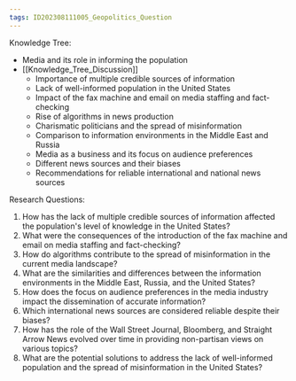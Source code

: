 ```yaml
---
tags: ID202308111005_Geopolitics_Question
---
```

Knowledge Tree:

- Media and its role in informing the population
- [[Knowledge_Tree_Discussion]]
  - Importance of multiple credible sources of information
  - Lack of well-informed population in the United States
  - Impact of the fax machine and email on media staffing and fact-checking
  - Rise of algorithms in news production
  - Charismatic politicians and the spread of misinformation
  - Comparison to information environments in the Middle East and Russia
  - Media as a business and its focus on audience preferences
  - Different news sources and their biases
  - Recommendations for reliable international and national news sources

Research Questions:

1. How has the lack of multiple credible sources of information affected the population's level of knowledge in the United States?
2. What were the consequences of the introduction of the fax machine and email on media staffing and fact-checking?
3. How do algorithms contribute to the spread of misinformation in the current media landscape?
4. What are the similarities and differences between the information environments in the Middle East, Russia, and the United States?
5. How does the focus on audience preferences in the media industry impact the dissemination of accurate information?
6. Which international news sources are considered reliable despite their biases?
7. How has the role of the Wall Street Journal, Bloomberg, and Straight Arrow News evolved over time in providing non-partisan views on various topics?
8. What are the potential solutions to address the lack of well-informed population and the spread of misinformation in the United States?